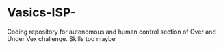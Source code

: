 # Vasics-ISP-
Coding repository for autonomous and human control section of Over and Under Vex challenge. Skills too maybe
